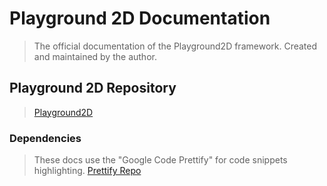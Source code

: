 # Playground 2D Documentation
> The official documentation of the Playground2D framework. Created and maintained by the author.

## Playground 2D Repository
> [Playground2D](https://github.com/mhamedGd/Playground2D)

### Dependencies
> These docs use the "Google Code Prettify" for code snippets highlighting.
[Prettify Repo](https://github.com/googlearchive/code-prettify)